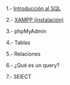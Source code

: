 1.- [Introducción al SQL](./subjects/sql_introcution.md)

2.- [XAMPP (instalación)](./subjects/XAMPP_installation.md)

3.- phpMyAdmin

4.- Tablas

5.- Relaciones

6.- ¿Qué es un query?

7.- SElECT
